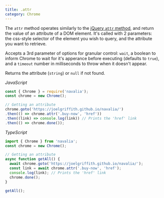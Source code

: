 ```yaml
---
title: .attr
category: Chrome
---
```


The `attr` method operates similarly to the [jQuery `attr` method](http://api.jquery.com/attr/), and return the value of an attribute of a DOM element. It's called with 2 parameters: the css-style selector of the element you wish to query, and the attribute you want to retrieve.

Accepts a 3rd parameter of options for granular control: `wait`, a boolean to inform Chrome to wait for it's apperance before executing (defaults to `true`), and a `timeout` number in milliseconds to throw when it doesn't appear.

Returns the attribute (`string`) or `null` if not found.

*JavaScript*
```js
const { Chrome } = require('navalia');
const chrome = new Chrome();

// Getting an attribute
chrome.goto('https://joelgriffith.github.io/navalia/')
.then(() => chrome.attr('.buy-now', 'href'))
.then((link) => console.log(link)) // Prints the 'href' link
.then(() => chrome.done());
```

*TypeScript*
```ts
import { Chrome } from 'navalia';
const chrome = new Chrome();

// Getting an attribute
async function getAll() {
  await chrome.goto('https://joelgriffith.github.io/navalia/');
  const link = await chrome.attr('.buy-now', 'href');
  console.log(link); // Prints the 'href' link
  chrome.done();
}

getAll();
```
